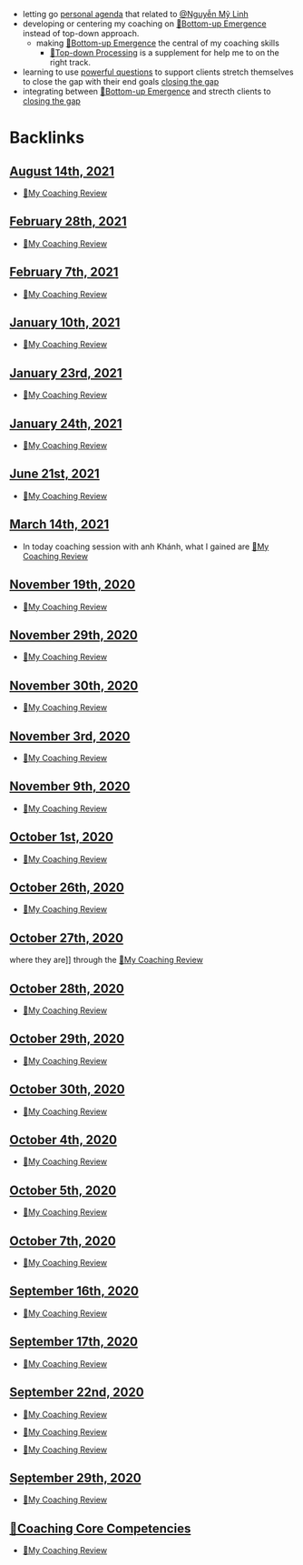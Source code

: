 - letting go [personal agenda](<personal agenda.md>) that related to [@Nguyễn Mỹ Linh](<@Nguyễn Mỹ Linh.md>)
- developing or centering my coaching on [🌲Bottom-up Emergence](<🌲Bottom-up Emergence.md>) instead of top-down approach.
    - making [🌲Bottom-up Emergence](<🌲Bottom-up Emergence.md>) the central of my coaching skills
        - [🌲Top-down Processing](<🌲Top-down Processing.md>) is a supplement for help me to on the right track.
- learning to use [powerful questions](<powerful questions.md>) to support clients stretch themselves to close the gap with their end goals [closing the gap](<closing the gap.md>)
- integrating between [🌲Bottom-up Emergence](<🌲Bottom-up Emergence.md>) and strecth clients to [closing the gap](<closing the gap.md>)

# Backlinks
## [August 14th, 2021](<August 14th, 2021.md>)
- [📝My Coaching Review](<📝My Coaching Review.md>)

## [February 28th, 2021](<February 28th, 2021.md>)
- [📝My Coaching Review](<📝My Coaching Review.md>)

## [February 7th, 2021](<February 7th, 2021.md>)
- [📝My Coaching Review](<📝My Coaching Review.md>)

## [January 10th, 2021](<January 10th, 2021.md>)
- [📝My Coaching Review](<📝My Coaching Review.md>)

## [January 23rd, 2021](<January 23rd, 2021.md>)
- [📝My Coaching Review](<📝My Coaching Review.md>)

## [January 24th, 2021](<January 24th, 2021.md>)
- [📝My Coaching Review](<📝My Coaching Review.md>)

## [June 21st, 2021](<June 21st, 2021.md>)
- [📝My Coaching Review](<📝My Coaching Review.md>)

## [March 14th, 2021](<March 14th, 2021.md>)
- In today coaching session with anh Khánh, what I gained are [📝My Coaching Review](<📝My Coaching Review.md>)

## [November 19th, 2020](<November 19th, 2020.md>)
- [📝My Coaching Review](<📝My Coaching Review.md>)

## [November 29th, 2020](<November 29th, 2020.md>)
- [📝My Coaching Review](<📝My Coaching Review.md>)

## [November 30th, 2020](<November 30th, 2020.md>)
- [📝My Coaching Review](<📝My Coaching Review.md>)

## [November 3rd, 2020](<November 3rd, 2020.md>)
- [📝My Coaching Review](<📝My Coaching Review.md>)

## [November 9th, 2020](<November 9th, 2020.md>)
- [📝My Coaching Review](<📝My Coaching Review.md>)

## [October 1st, 2020](<October 1st, 2020.md>)
- [📝My Coaching Review](<📝My Coaching Review.md>)

## [October 26th, 2020](<October 26th, 2020.md>)
- [📝My Coaching Review](<📝My Coaching Review.md>)

## [October 27th, 2020](<October 27th, 2020.md>)
where they are]] through the [📝My Coaching Review](<📝My Coaching Review.md>)

## [October 28th, 2020](<October 28th, 2020.md>)
- [📝My Coaching Review](<📝My Coaching Review.md>)

## [October 29th, 2020](<October 29th, 2020.md>)
- [📝My Coaching Review](<📝My Coaching Review.md>)

## [October 30th, 2020](<October 30th, 2020.md>)
- [📝My Coaching Review](<📝My Coaching Review.md>)

## [October 4th, 2020](<October 4th, 2020.md>)
- [📝My Coaching Review](<📝My Coaching Review.md>)

## [October 5th, 2020](<October 5th, 2020.md>)
- [📝My Coaching Review](<📝My Coaching Review.md>)

## [October 7th, 2020](<October 7th, 2020.md>)
- [📝My Coaching Review](<📝My Coaching Review.md>)

## [September 16th, 2020](<September 16th, 2020.md>)
- [📝My Coaching Review](<📝My Coaching Review.md>)

## [September 17th, 2020](<September 17th, 2020.md>)
- [📝My Coaching Review](<📝My Coaching Review.md>)

## [September 22nd, 2020](<September 22nd, 2020.md>)
- [📝My Coaching Review](<📝My Coaching Review.md>)

- [📝My Coaching Review](<📝My Coaching Review.md>)

- [📝My Coaching Review](<📝My Coaching Review.md>)

## [September 29th, 2020](<September 29th, 2020.md>)
- [📝My Coaching Review](<📝My Coaching Review.md>)

## [🌱Coaching Core Competencies](<🌱Coaching Core Competencies.md>)
- [📝My Coaching Review](<📝My Coaching Review.md>)


